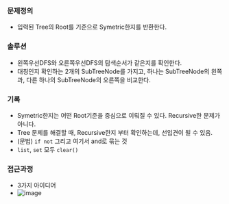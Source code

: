 ### 문제정의
- 입력된 Tree의 Root를 기준으로 Symetric한지를 반환한다. 
### 솔루션
- 왼쪽우선DFS와 오른쪽우선DFS의 탐색순서가 같은지를 확인한다.
- 대칭인지 확인하는 2개의 SubTreeNode를 가지고, 하나는 SubTreeNode의 왼쪽과, 다른 하나의 SubTreeNode의 오른쪽을 비교한다.  
### 기록
- Symetric한지는 어떤 Root기준을 중심으로 이뤄질 수 있다. Recursive한 문제가 아니다. 
- Tree 문제를 해결할 때, Recursive한지 부터 확인하는데, 선입견이 될 수 있음.  
- (문법) `if not` 그리고 여기서 and로 묶는 것
- `list`, `set` 모두 `clear()`
### 접근과정
- 3가지 아이디어
- ![image](https://user-images.githubusercontent.com/16419202/224589216-8e7291b5-b244-4f9a-89b8-af3e829060e8.png)
